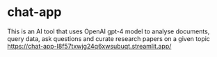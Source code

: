 # chat-app
This is an AI tool that uses OpenAI gpt-4 model to analyse documents, query data, ask questions and curate research papers on a given topic 
https://chat-app-l8f57txwjg24q6xwsubuqt.streamlit.app/
